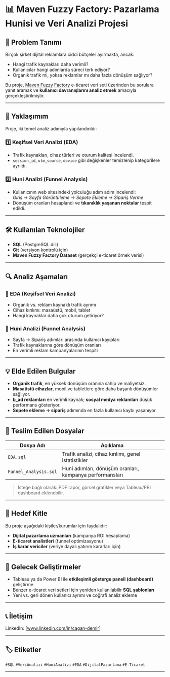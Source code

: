 # 📊 Maven Fuzzy Factory: Pazarlama Hunisi ve Veri Analizi Projesi

## 📌 Problem Tanımı

Birçok şirket dijital reklamlara ciddi bütçeler ayırmakta, ancak:

- Hangi trafik kaynakları daha verimli?
- Kullanıcılar hangi adımlarda süreci terk ediyor?
- Organik trafik mi, yoksa reklamlar mı daha fazla dönüşüm sağlıyor?

Bu proje, [Maven Fuzzy Factory](https://www.mavenanalytics.io/data-playground) e-ticaret veri seti üzerinden bu sorulara yanıt aramak ve **kullanıcı davranışlarını analiz etmek** amacıyla gerçekleştirilmiştir.

---

## 🧠 Yaklaşımım

Proje, iki temel analiz adımıyla yapılandırıldı:

### 1️⃣ Keşifsel Veri Analizi (EDA)
- Trafik kaynakları, cihaz türleri ve oturum kalitesi incelendi.
- `session_id`, `utm_source`, `device` gibi değişkenler temizlenip kategorilere ayrıldı.

### 2️⃣ Huni Analizi (Funnel Analysis)
- Kullanıcının web sitesindeki yolculuğu adım adım incelendi:  
  *Giriş → Sayfa Görüntüleme → Sepete Ekleme → Sipariş Verme*
- Dönüşüm oranları hesaplandı ve **tıkanıklık yaşanan noktalar** tespit edildi.

---

## 🛠️ Kullanılan Teknolojiler

- **SQL** (PostgreSQL dili)  
- **Git** (versiyon kontrolü için)  
- **Maven Fuzzy Factory Dataset** (gerçekçi e-ticaret örnek verisi)

---

## 🔍 Analiz Aşamaları

### 📌 EDA (Keşifsel Veri Analizi)
- Organik vs. reklam kaynaklı trafik ayrımı
- Cihaz kırılımı: masaüstü, mobil, tablet
- Hangi kaynaklar daha çok oturum getiriyor?

### 📌 Huni Analizi (Funnel Analysis)
- Sayfa → Sipariş adımları arasında kullanıcı kayıpları
- Trafik kaynaklarına göre dönüşüm oranları
- En verimli reklam kampanyalarının tespiti

---

## 💡 Elde Edilen Bulgular

- **Organik trafik**, en yüksek dönüşüm oranına sahip ve maliyetsiz.
- **Masaüstü cihazlar**, mobil ve tabletlere göre daha başarılı dönüşümler sağlıyor.
- **b_ad reklamları** en verimli kaynak; **sosyal medya reklamları** düşük performans gösteriyor.
- **Sepete ekleme → sipariş** adımında en fazla kullanıcı kaybı yaşanıyor.

---

## 📂 Teslim Edilen Dosyalar

| Dosya Adı | Açıklama |
|-----------|----------|
| `EDA.sql` | Trafik analizi, cihaz kırılımı, genel istatistikler |
| `Funnel_Analysis.sql` | Huni adımları, dönüşüm oranları, kampanya performansları |

> İsteğe bağlı olarak: PDF rapor, görsel grafikler veya Tableau/PBI dashboard eklenebilir.

---

## 🎯 Hedef Kitle

Bu proje aşağıdaki kişiler/kurumlar için faydalıdır:

- **Dijital pazarlama uzmanları** (kampanya ROI hesaplama)
- **E-ticaret analistleri** (funnel optimizasyonu)
- **İş karar vericiler** (veriye dayalı yatırım kararları için)

---

## 🔮 Gelecek Geliştirmeler

- Tableau ya da Power BI ile **etkileşimli gösterge paneli (dashboard)** geliştirme  
- Benzer e-ticaret veri setleri için yeniden kullanılabilir **SQL şablonları**  
- Yeni vs. geri dönen kullanıcı ayrımı ve coğrafi analiz ekleme  

---

## 📞 İletişim

LinkedIn: [www.linkedin.com/in/cagan-demir]  


---

## 🏷️ Etiketler

`#SQL` `#VeriAnalizi` `#HuniAnalizi` `#EDA` `#DijitalPazarlama` `#E-Ticaret`

---

